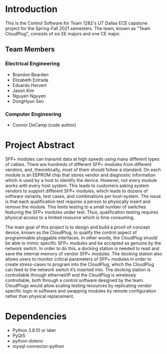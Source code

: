 # Introduction
This is the Control Software for Team 1282's UT Dallas ECE capstone project for the Spring-Fall 2021 semesters. The team, known as "Team CloudPlug", consists of six EE majors and one CE major.

## Team Members
### Electrical Engineering
- Brandon Bearden
- Elizabeth Estrada
- Eduardo Hervert
- Jason Kim
- Nguyen Nguyen
- DongHyun Seo
### Computer Engineering
- Connor DeCamp (code author)

# Project Abstract
SFP+ modules can transmit data at high speeds using many different types of cables. There are hundreds of different SFP+ modules from different vendors, and, theoretically, most of them should follow a standard. On each module is an EEPROM chip that stores vendor and diagnostic information which is used by a host to identify the device. However, not every module works with every host system. This leads to customers asking system vendors to support different SFP+ modules, which leads to dozens of software variants, test cases, and combinations per host-system. The issue is that each qualification test requires a person to physically insert and remove the module. This limits testing to a small number of switches featuring the SFP+ modules under test. Thus, qualification testing requires physical access to a limited resource which is time consuming. 

The main goal of this project is to design and build a proof-of-concept device, known as the CloudPlug, to qualify the control aspect of programmable pluggable interfaces. In other words, the CloudPlug should be able to mimic specific SFP+ modules and be accepted as genuine by the network switch. In order to do this, a docking station is needed to read and save the internal memory of vendor SFP+ modules. The docking station also allows users to monitor critical parameters of SFP+ modules in order to create stress-cases to program into the CloudPlug, which the CloudPlug can feed to the network switch it’s inserted into. The docking station is controllable through ethernet/IP and the CloudPlug is wirelessly controllable, both through a control software designed by the team. CloudPlugs would allow scaling testing resources by replicating vendor specific logic in software and swapping modules by remote configuration rather than physical replacement.

# Dependencies
- Python 3.8.10 or later
- PyQt5
- python-dotenv
- mysql-connector-python

